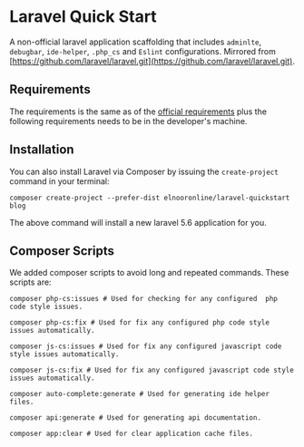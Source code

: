 Laravel Quick Start
=====================
A non-official laravel application scaffolding that includes `adminlte`, `debugbar`, `ide-helper`, `.php_cs` and `Eslint` configurations.
Mirrored from [https://github.com/laravel/laravel.git](https://github.com/laravel/laravel.git).

## Requirements
The requirements is the same as of the [official requirements](https://laravel.com/docs/5.6/installation#server-requirements) plus the following requirements needs to be in the developer's machine.

## Installation
You can also install Laravel via Composer by issuing the `create-project` command in your terminal:
```
composer create-project --prefer-dist elnooronline/laravel-quickstart blog
```
The above command will install a new laravel 5.6 application for you.

## Composer Scripts
We added composer scripts to avoid long and repeated commands. These scripts are:
```
composer php-cs:issues # Used for checking for any configured  php code style issues.

composer php-cs:fix # Used for fix any configured php code style issues automatically.

composer js-cs:issues # Used for fix any configured javascript code style issues automatically.

composer js-cs:fix # Used for fix any configured javascript code style issues automatically.

composer auto-complete:generate # Used for generating ide helper files.

composer api:generate # Used for generating api documentation.

composer app:clear # Used for clear application cache files.
```